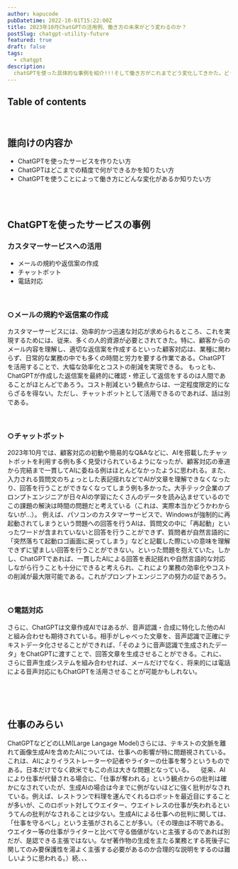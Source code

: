 ```yaml
---
author: kapucode
pubDatetime: 2022-10-01T15:22:00Z
title: 2023年10月ChatGPTの活用例、働き方の未来がどう変わるのか？
postSlug: chatgpt-utility-future
featured: true
draft: false
tags:
  - chatgpt
description:
  chatGPTを使った具体的な事例を紹介!!!そして働き方がこれまでどう変化してきかた。どう変化していくかを予想!!!
---
```


## Table of contents


<br />

## 誰向けの内容か
- ChatGPTを使ったサービスを作りたい方
- ChatGPTはどこまでの精度で何ができるかを知りたい方
- ChatGPTを使うことによって働き方にどんな変化があるか知りたい方
<br />
<br />

## ChatGPTを使ったサービスの事例
### カスタマーサービスへの活用
- メールの規約や返信案の作成
- チャットボット
- 電話対応

<br />

### ○メールの規約や返信案の作成
 カスタマーサービスには、効率的かつ迅速な対応が求められるところ、これを実現するためには、従来、多くの人的資源が必要とされてきた。特に、顧客からのメール内容を理解し、適切な返信案を作成するといった顧客対応は、業種に関わらず、日常的な業務の中でも多くの時間と労力を要する作業である。ChatGPTを活用することで、大幅な効率化とコストの削減を実現できる。
 もっとも、ChatGPTが作成した返信案を最終的に確認・修正して返信をするのは人間であることがほとんどであろう。コスト削減という観点からは、一定程度限定的にならざるを得ない。ただし、チャットボットとして活用できるのであれば、話は別である。

<br />

 ### ○チャットボット
 2023年10月では、顧客対応の初動や簡易的なQ&Aなどに、AIを搭載したチャットボットを利用する例も多く見受けられているようになったが、顧客対応の車道から完結まで一貫してAIに委ねる例はほとんどなかったように思われる。また、入力される質問文のちょっとした表記揺れなどでAIが文章を理解できなくなったり、回答を行うことができなくなってしまう例も多かった。大手テック企業のプロンプトエンジニアが日々AIの学習にたくさんのデータを読み込ませているのでこの課題の解決は時間の問題だと考えている（これは、実際本当かどうかわからないが...）。
 例えば、パソコンのカスタマーサービスで、Windowsが強制的に再起動されてしまうという問題への回答を行うAIは、質問文の中に「再起動」といったワードが含まれていないと回答を行うことができず、質問者が自然言語的に「突然落ちて起動ロゴ画面に戻ってしまう」などと記載した際にいの意味を理解できずに望ましい回答を行うことができない。といった問題を抱えていた。しかし、ChatGPTであれば、一貫したAIによる回答を表記揺れや自然言語的な対応しながら行うことも十分にできると考えられ、これにより業務の効率化やコストの削減が最大限可能である。これがプロンプトエンジニアの努力の証であろう。

<br />

 ### ○電話対応
 さらに、ChatGPTは文章作成AIではあるが、音声認識・合成に特化した他のAIと組み合わせも期待されている。相手がしゃべった文章を、音声認識で正確にテキストデータ化させることができれば、「そのように音声認識で生成されたデータ」をChatGPTに渡すことで、回答文章を生成させることができる。これに、さらに音声生成システムを組み合わせれば、メールだけでなく、将来的には電話による音声対応にもChatGPTを活用させることが可能かもしれない。

<br />
<br />
<br />

 ## 仕事のみらい
 ChatGPTなどどのLLM(Large Langage Model)さらには、テキストの文脈を離れて画像生成AIを含めたAIについては、仕事への影響が特に問題視されている。これは、AIによりイラストレーターや記者やライターの仕事を奪うというものである。日本だけでなく欧米でもこの点は大きな問題となっている。
 　従来、AIにより仕事が代替される場合に、「仕事が奪われる」という観点からの批判は確かになされていたが、生成AIの場合は今までに例がないほどに強く批判がなされている。例えば、レストランで料理を運んでくれるロボットを最近目にすることが多いが、このロボット対してウエイター、ウエイトレスの仕事が失われるというてんの批判がなされることは少ない。生成AIによる仕事への批判に関しては、「仕事を守るべし」という主張がされることが多い。（その理由は不明である。ウエイター等の仕事がライターと比べて守る価値がないと主張するのであれば別だが、是認できる主張ではない。なぜ著作物の生成を主たる業務とする死後子に関してのみ要保護性を湯よく主張する必要があるのか合理的な説明をするのは難しいように思われる。）続、、、
